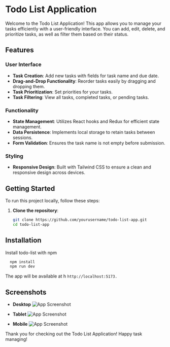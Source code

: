 # Todo List Application

Welcome to the Todo List Application! This app allows you to manage your tasks efficiently with a user-friendly interface. You can add, edit, delete, and prioritize tasks, as well as filter them based on their status.

## Features

### User Interface
- **Task Creation**: Add new tasks with fields for task name and due date.
- **Drag-and-Drop Functionality**: Reorder tasks easily by dragging and dropping them.
- **Task Prioritization**: Set priorities for your tasks.
- **Task Filtering**: View all tasks, completed tasks, or pending tasks.

### Functionality
- **State Management**: Utilizes React hooks and Redux for efficient state management.
- **Data Persistence**: Implements local storage to retain tasks between sessions.
- **Form Validation**: Ensures the task name is not empty before submission.

### Styling
- **Responsive Design**: Built with Tailwind CSS to ensure a clean and responsive design across devices.

## Getting Started

To run this project locally, follow these steps:

1. **Clone the repository**:
   ```bash
   git clone https://github.com/yourusername/todo-list-app.git
   cd todo-list-app

## Installation

Install todo-list with npm

```bash
  npm install
  npm run dev
```

The app will be available at h `http://localhost:5173.`


    
## Screenshots
- **Desktop** 
![App Screenshot](https://adytechnologies.com/wp-content/uploads/2024/10/Screenshot-2024-10-29-004342.png)

- **Tablet** 
![App Screenshot](https://adytechnologies.com/wp-content/uploads/2024/10/Screenshot-2024-10-29-004430.png)

- **Mobile** 
![App Screenshot](https://adytechnologies.com/wp-content/uploads/2024/10/Screenshot-2024-10-29-004504.png)

Thank you for checking out the Todo List Application! Happy task managing!